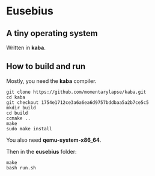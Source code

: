 # Eusebius

## A tiny operating system

Written in **kaba**.

## How to build and run

Mostly, you need the **kaba** compiler.

```
git clone https://github.com/momentarylapse/kaba.git
cd kaba
git checkout 1754e1712ce3a6a6ea6d9757bddbaa5a2b7ce5c5
mkdir build
cd build
ccmake ..
make
sudo make install
```

You also need **qemu-system-x86_64**.

Then in the **eusebius** folder:
```
make
bash run.sh
```


